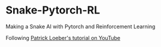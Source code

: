 # Snake-Pytorch-RL

Making a Snake AI with Pytorch and Reinforcement Learning

Following [Patrick Loeber's tutorial on YouTube](https://youtu.be/PJl4iabBEz0)
